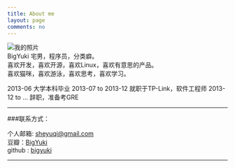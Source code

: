 ```yaml
---
title: About me
layout: page
comments: no
---
```

![我的照片](http://s.gravatar.com/avatar/d5342047df7f09a0cb63897cf364965c?s=80)     
BigYuki
宅男，程序员，分类癖。       	
喜欢开发，喜欢开源，喜欢Linux，喜欢有意思的产品。    
喜欢猫咪，喜欢游泳，喜欢思考，喜欢学习。    

2013-06 			大学本科毕业
2013-07 to 2013-12	就职于TP-Link，软件工程师
2013-12 to ...		辞职，准备考GRE

----

###联系方式：        

个人邮箱: [sheyuqi@gmail.com](mailto:sheyuqi@gmail.com)     
豆瓣：[BigYuki](http://www.douban.com/people/38775542/)    
github : [bigyuki](https://github.com/bigyuki)        


----


